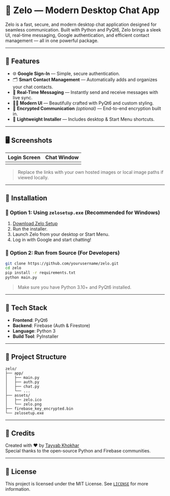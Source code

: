 # 💬 Zelo — Modern Desktop Chat App

&#x20;

Zelo is a fast, secure, and modern desktop chat application designed for seamless communication. Built with Python and PyQt6, Zelo brings a sleek UI, real-time messaging, Google authentication, and efficient contact management — all in one powerful package.

---

## 🚀 Features

- 🌐 **Google Sign-In** — Simple, secure authentication.
- 🗂️ **Smart Contact Management** — Automatically adds and organizes your chat contacts.
- 💬 **Real-Time Messaging** — Instantly send and receive messages with live sync.
- 🧑‍💻 **Modern UI** — Beautifully crafted with PyQt6 and custom styling.
- 🔐 **Encrypted Communication** *(optional)* — End-to-end encryption built in.
- 📁 **Lightweight Installer** — Includes desktop & Start Menu shortcuts.

---

## 🖥️ Screenshots

| Login Screen | Chat Window |
| ------------ | ----------- |
|              |             |

> Replace the links with your own hosted images or local image paths if viewed locally.

---

## 📆 Installation

### 🔹 Option 1: Using `zelosetup.exe` (Recommended for Windows)

1. [Download Zelo Setup](https://github.com/yourusername/zelo/releases)
2. Run the installer.
3. Launch Zelo from your desktop or Start Menu.
4. Log in with Google and start chatting!

### 🔹 Option 2: Run from Source (For Developers)

```bash
git clone https://github.com/yourusername/zelo.git
cd zelo
pip install -r requirements.txt
python main.py
```

> Make sure you have Python 3.10+ and PyQt6 installed.

---

## 🧰 Tech Stack

- **Frontend**: PyQt6
- **Backend**: Firebase (Auth & Firestore)
- **Language**: Python 3
- **Build Tool**: PyInstaller

---

## 📁 Project Structure

```
zelo/
├── app/
│   ├── main.py
│   ├── auth.py
│   ├── chat.py
│   └── ...
├── assets/
│   ├── zelo.ico
│   └── zelo.png
├── firebase_key_encrypted.bin
└── zelosetup.exe
```

---

## 🙌 Credits

Created with ❤️ by [Tayyab Khokhar](https://github.com/tayabkhokhr)\
Special thanks to the open-source Python and Firebase communities.

---

## 📜 License

This project is licensed under the MIT License. See [`LICENSE`](LICENSE) for more information.
